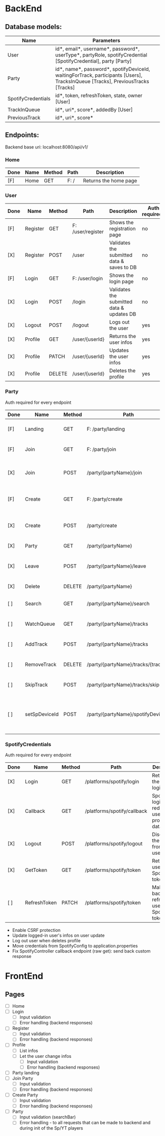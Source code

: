 # BackEnd

## Database models:

| Name               | Parameters                                                                                                                        |
|--------------------|-----------------------------------------------------------------------------------------------------------------------------------|
| User               | id\*, email\*, username\*, password\*, userType\*, partyRole, spotifyCredential [SpotifyCredential], party [Party]                |
| Party              | id\*, name\*, password\*, spotifyDeviceId, waitingForTrack, participants [Users], TracksInQueue [Tracks], PreviousTracks [Tracks] |
| SpotifyCredentials | id\*, token, refreshToken, state, owner [User]                                                                                    |
| TrackInQueue       | id\*, uri\*, score\*, addedBy [User]                                                                                              |
| PreviousTrack      | id\*, uri\*, score\*                                                                                                              |

## Endpoints:

Backend base uri:
localhost:8080/api/v1/

### Home

| Done | Name | Method | Path | Description           |
|------|------|--------|------|-----------------------|
| [F]  | Home | GET    | F: / | Returns the home page |

### User

| Done | Name     | Method | Path              | Description                                | Auth required? |
|------|----------|--------|-------------------|--------------------------------------------|----------------|
| [F]  | Register | GET    | F: /user/register | Shows the registration page                | no             |
| [X]  | Register | POST   | /user             | Validates the submitted data & saves to DB | no             |
| [F]  | Login    | GET    | F: /user/login    | Shows the login page                       | no             |
| [X]  | Login    | POST   | /login            | Validates the submitted data & updates DB  | no             |
| [X]  | Logout   | POST   | /logout           | Logs out the user                          | yes            |
| [X]  | Profile  | GET    | /user/{userId}    | Returns the user infos                     | yes            |
| [X]  | Profile  | PATCH  | /user/{userId}    | Updates the user infos                     | yes            |
| [X]  | Profile  | DELETE | /user/{userId}    | Deletes the profile                        | yes            |

### Party

Auth required for every endpoint

| Done | Name          | Method | Path                                | Description                                       |
|------|---------------|--------|-------------------------------------|---------------------------------------------------|
| [F]  | Landing       | GET    | F: /party/landing                   | Returns the create/join page                      |
| [F]  | Join          | GET    | F: /party/join                      | Returns the party login page                      |
| [X]  | Join          | POST   | /party/{partyName}/join             | Validates the submitted data                      |
| [F]  | Create        | GET    | F: /party/create                    | Returns the party creation page                   |
| [X]  | Create        | POST   | /party/create                       | Validates the submitted data                      |
| [X]  | Party         | GET    | /party/{partyName}                  | Returns the party infos                           |
| [X]  | Leave         | POST   | /party/{partyName}/leave            | Removes the user from the party                   |
| [X]  | Delete        | DELETE | /party/{partyName}                  | Deletes the party                                 |
| [ ]  | Search        | GET    | /party/{partyName}/search           | Returns the search results                        |
| [ ]  | WatchQueue    | GET    | /party/{partyName}/tracks           | Returns the tracks in queue                       |
| [ ]  | AddTrack      | POST   | /party/{partyName}/tracks           | Adds a track to the queue                         |
| [ ]  | RemoveTrack   | DELETE | /party/{partyName}/tracks/{trackId} | Removes a track form the queue                    |
| [ ]  | SkipTrack     | POST   | /party/{partyName}/tracks/skip      | Skips the current track                           |
| [ ]  | setSpDeviceId | POST   | /party/{partyName}/spotifyDeviceId  | Sets the Spotify Web Playback's device at backend |

### SpotifyCredentials

Auth required for every endpoint

| Done | Name         | Method | Path                        | Description                                             |
|------|--------------|--------|-----------------------------|---------------------------------------------------------|
| [X]  | Login        | GET    | /platforms/spotify/login    | Retrieves the Spotify login link                        |
| [X]  | Callback     | GET    | /platforms/spotify/callback | Spotify login page redirects users here, processes data |
| [X]  | Logout       | POST   | /platforms/spotify/logout   | Disconnects the Spotify from the user                   |
| [X]  | GetToken     | GET    | /platforms/spotify/token    | Returns the user's Spotify token                        |
| [ ]  | RefreshToken | PATCH  | /platforms/spotify/token    | Makes the backend refresh the user's Spotify token      |

* Enable CSRF protection
* Update logged-in user's infos on user update
* Log out user when deletes profile
* Move credentials from SpotifyConfig to application.properties
* Fix SpotifyController callback endpoint (raw get): send back custom response

# FrontEnd

## Pages

- [ ] Home
- [ ] Login
    - [ ] Input validation
    - [ ] Error handling (backend responses)
- [ ] Register
    - [ ] Input validation
    - [ ] Error handling (backend responses)
- [ ] Profile
    - [ ] List infos
    - [ ] Let the user change infos
        - [ ] Input validation
        - [ ] Error handling (backend responses)
- [ ] Party landing
- [ ] Join Party
    - [ ] Input validation
    - [ ] Error handling (backend responses)
- [ ] Create Party
    - [ ] Input validation
    - [ ] Error handling (backend responses)
- [ ] Party
    - [ ] Input validation (searchBar)
    - [ ] Error handling - to all requests that can be made to backend and during init of the Sp/YT players
